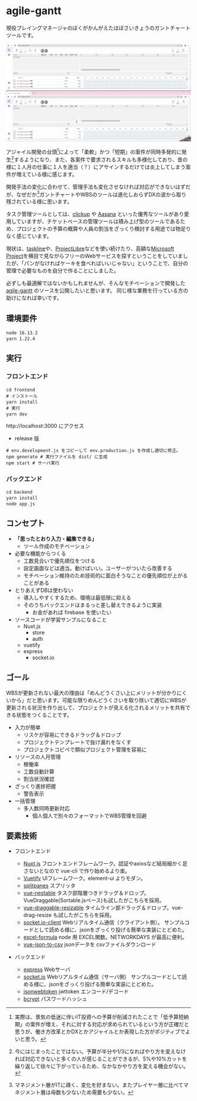 # agile-gantt

現役プレイングマネージャのぼくがかんがえたほぼさいきょうのガントチャートツールです。

![alt agile gantt](./docs/images/overview.gif)

アジャイル開発の台頭[^1]によって「柔軟」かつ「短期」の案件が同時多発的に発生[^2]するようになり、また、各案件で要求されるスキルも多様化しており、昔の様に１人月の仕事に１人を適当（？）にアサインするだけでは炎上してしまう案件が増えている様に感じます。

開発手法の変化に合わせて、管理手法も変化させなければ対応ができないはずだが、なぜだか[^3]ガントチャートやWBSのツールは進化しおらずDXの波から取り残されている様に思います。

タスク管理ツールとしては、[clickup](https://clickup.com/) や [Aasana](https://asana.com/) といった優秀なツールがあり愛用していますが、チケットベースの管理ツールは積み上げ型のツールであるため、プロジェクトの予算の概算や人員の割当をざっくり検討する用途では物足りなく感じています。

現状は、[taskline](http://mitsuyahiromi.sakura.ne.jp/fswiki/wiki.cgi?page=EXCEL%A5%DE%A5%AF%A5%ED%A4%C7%A5%AC%A5%F3%A5%C8%A5%C1%A5%E3%A1%BC%A5%C8%A4%F2%BA%EE%A4%C3%A4%C6%A4%DF%A4%BF)や、[ProjectLibre](https://ja.osdn.net/projects/sfnet_projectlibre/)などを使い続けたり、高額な[Microsoft Project](https://www.microsoft.com/ja-jp/microsoft-365/project/project-management-software)を横目で見ながらフリーのWebサービスを探すということをしていましたが、「パンがなければケーキを食べればいいじゃない」ということで、自分の管理で必要なものを自分で作ることにしました。

必ずしも最適解ではないかもしれませんが、そんなモチベーションで開発した [agile-gantt](https://github.com/kaku3/agile-gantt) のソースを公開したいと思います。
同じ様な業務を行っている方の助けになれば幸いです。


## 環境要件

```
node 16.13.2
yarn 1.22.4
```

## 実行

### フロントエンド

```
cd frontend
# インストール
yarn install
# 実行
yarn dev
```

http://localhost:3000 にアクセス

- release 版

```
# env.development.js をコピーして env.production.js を作成し適切に修正。
npm generate # 実行ファイルを dist/ に生成
npm start # サーバ実行
```


### バックエンド

```
cd backend
yarn install
node app.js
```

## コンセプト

- **「思ったとおり入力・編集できる」**
    - ツール作成のモチベーション
- 必要な機能からつくる
    - 工数見合いで優先順位をつける
    - 設定画面などは適当。動けばいい。ユーザーがついたら改善する
    - モチベーション維持のため技術的に面白そうなことの優先順位が上がることがある
- とりあえずDBは使わない
    - 導入しやすくするため、環境は最低限に抑える
    - そのうちバックエンドはまるっと差し替えできるように実装
        - お金があれば firebase を使いたい
- ソースコードが学習サンプルになること
    - Nuxt.js
        - store
        - auth
    - vuetify
    - express
        - socket.io


## ゴール

WBSが更新されない最大の理由は「めんどうくさい上にメリットが分かりにくいから」だと思います。可能な限りめんどうくさいを取り除いて適切にWBSが更新される状況を作り出して、プロジェクトが見える化されるメリットを共有できる状態をつくることです。

- 入力が簡単
    - リスケが容易にできるドラッグ＆ドロップ
    - プロジェクトテンプレートで抜け漏れをなくす
    - プロジェクトコピペで類似プロジェクト管理を容易に
- リソースの人月管理
    - 稼働率
    - 工数自動計算
    - 割当状況確認
- ざっくり進捗把握
    - 警告表示
- 一括管理
    - 多人数同時更新対応
        - 個人個人で別々のフォーマットでWBS管理を回避


## 要素技術

- フロントエンド
    - [Nuxt.js](https://nuxtjs.org/)
    フロントエンドフレームワーク。認証やaxiosなど結局細かく足さないとなので vue-cli で作り始めるより楽。
    - [Vuetify](https://vuetifyjs.com/)
    UIフレームワーク。element-ui よりモダン。
    - [splitpanes](https://www.npmjs.com/package/splitpanes)
    スプリッタ
    - [vue-nestable](https://www.npmjs.com/package/vue-nestable)
    タスク部階層つきドラッグ＆ドロップ。VueDraggable(Sortable.jsベース)も試したがこちらを採用。
    - [vue-draggable-resizable](https://www.npmjs.com/package/vue-draggable-resizable)
    タイムライン部ドラッグ＆ドロップ。vue-drag-resize も試したがこちらを採用。
    - [socket.io-client](https://www.npmjs.com/package/socket.io-client)
    Webリアルタイム通信（クライアント側）。
    サンプルコードとして読める様に、jsonをざっくり投げる簡単な実装にとどめた。
    - [excel-formula](https://www.npmjs.com/package/excel-formula)
    node 用 EXCEL関数。NETWORKDAYS が最高に便利。
    - [vue-json-to-csv](https://www.npmjs.com/package/vue-json-to-csv)
    jsonデータを csvファイルダウンロード

- バックエンド
    - [express](https://www.npmjs.com/package/express)
    Webサーバ
    - [socket.io](https://www.npmjs.com/package/socket.io)
    Webリアルタイム通信（サーバ側）
    サンプルコードとして読める様に、jsonをざっくり投げる簡単な実装にとどめた。
    - [jsonwebtoken](https://www.npmjs.com/package/jsonwebtoken)
    jwttoken エンコード/デコード
    - [bcrypt](https://www.npmjs.com/package/bcrypt)
    パスワードハッシュ

[^1]: 実際は、景気の低迷に伴いIT投資への予算が削減されたことで「低予算短納期」の案件が増え、それに対する対応が求められているという方が正確だと思うが、働き方改革とかDXとかアジャイルとか表現した方がポジティブでよいと思う。

[^2]: 今にはじまったことではない。予算が半分や1/3になればやり方を変えなければ対応できないと多くの人が感じることができるが、5%や10%カットを繰り返して徐々に下がっているため、なかなかやり方を変える機会がない。

[^3]: マネジメント層がITに疎く、変化を好まない。またプレイヤー層に比べてマネジメント層は母数も少ないため需要も少ない。